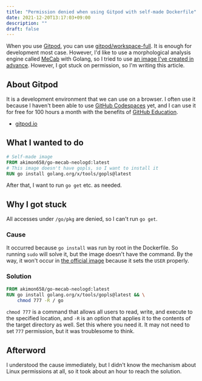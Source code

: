 ```yaml
---
title: "Permission denied when using Gitpod with self-made Dockerfile"
date: 2021-12-20T13:17:03+09:00
description: ""
draft: false
---
```


When you use [Gitpod](https://gitpod.io), you can use [gitpod/workspace-full](https://hub.docker.com/r/gitpod/workspace-full).
It is enough for development most case.
However, I'd like to use a morphological analysis engine called [MeCab](https://taku910.github.io/mecab/) with Golang, so I tried to use [an image I've created in advance](https://github.com/Akimon658/go-mecab-neologd).
However, I got stuck on permission, so I'm writing this article.

## About Gitpod
It is a development environment that we can use on a browser.
I often use it because I haven't been able to use [GitHub Codespaces](https://github.com/codespaces) yet, and I can use it for free for 100 hours a month with the benefits of [GitHub Education](https://education.github.com).
- [gitpod.io](https://gitpod.io)

## What I wanted to do
```dockerfile
# Self-made image
FROM akimon658/go-mecab-neologd:latest
# This image doesn't have gopls, so I want to install it
RUN go install golang.org/x/tools/gopls@latest
```
After that, I want to run `go get` etc. as needed.

## Why I got stuck
All accesses under `/go/pkg` are denied, so I can't run `go get`.

### Cause
It occurred because `go install` was run by root in the Dockerfile.
So running `sudo` will solve it, but the image doesn't have the command.
By the way, it won't occur in [the official image](https://github.com/gitpod-io/workspace-images/blob/master/full/Dockerfile) because it sets the `USER` properly.

### Solution
```dockerfile
FROM akimon658/go-mecab-neologd:latest
RUN go install golang.org/x/tools/gopls@latest && \
    chmod 777 -R / go
```
`chmod 777` is a command that allows all users to read, write, and execute to the specified location, and `-R` is an option that applies it to the contents of the target directory as well.
Set this where you need it.
It may not need to set `777` permission, but it was troublesome to think.

## Afterword
I understood the cause immediately, but I didn't know the mechanism about Linux permissions at all, so it took about an hour to reach the solution.
